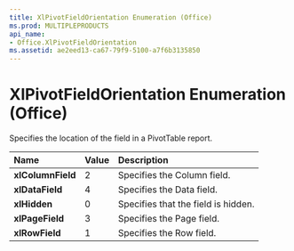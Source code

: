 ```yaml
---
title: XlPivotFieldOrientation Enumeration (Office)
ms.prod: MULTIPLEPRODUCTS
api_name:
- Office.XlPivotFieldOrientation
ms.assetid: ae2eed13-ca67-79f9-5100-a7f6b3135850
---
```



# XlPivotFieldOrientation Enumeration (Office)

Specifies the location of the field in a PivotTable report.



|**Name**|**Value**|**Description**|
|:-----|:-----|:-----|
|**xlColumnField**|2|Specifies the Column field.|
|**xlDataField**|4|Specifies the Data field.|
|**xlHidden**|0|Specifies that the field is hidden.|
|**xlPageField**|3|Specifies the Page field.|
|**xlRowField**|1|Specifies the Row field.|

